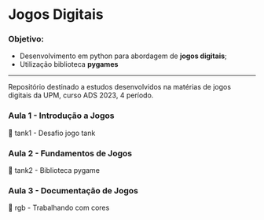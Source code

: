 # Jogos Digitais

### Objetivo:

* Desenvolvimento em python para abordagem de **jogos digitais**;
* Utilização biblioteca **pygames**

---

Repositório destinado a estudos desenvolvidos na matérias de jogos digitais da UPM, curso ADS 2023, 4 período.

### Aula 1 - Introdução a Jogos
📁 tank1 - Desafio jogo tank

### Aula 2 - Fundamentos de Jogos
📁 tank2 - Biblioteca pygame

### Aula 3 - Documentação de Jogos
📁 rgb - Trabalhando com cores